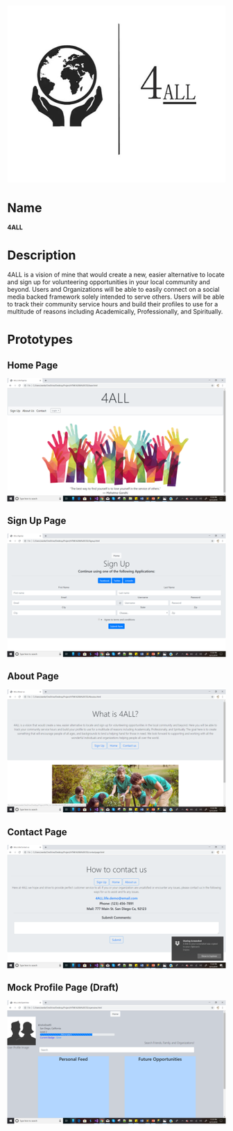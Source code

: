 ![Alt text](https://github.com/wesleykarle/4ALL/blob/master/Logo%20(4ALL).jpg "Logo")
# Name
<b>4ALL</b>

# Description
4ALL is a vision of mine that would create a new, easier alternative to locate and sign up for volunteering opportunities in your local community and beyond. Users and Organizations will be able to easily connect on a social media backed framework solely intended to serve others. Users will be able to track their community service hours and build their profiles to use for a multitude of reasons including Academically, Professionally, and Spiritually. 

# Prototypes
## Home Page
![Alt text](https://github.com/wesleykarle/4ALL/blob/master/Screenshot%202019-08-31%2023.38.14.png)
## Sign Up Page
![Alt text](https://github.com/wesleykarle/4ALL/blob/master/Screenshot%202019-08-31%2023.38.39.png)
## About Page
![Alt text](https://github.com/wesleykarle/4ALL/blob/master/Screenshot%202019-08-31%2023.38.49.png)
## Contact Page
![Alt text](https://github.com/wesleykarle/4ALL/blob/master/Screenshot%202019-08-31%2023.38.54.png)
## Mock Profile Page (Draft)
![Alt text](https://github.com/wesleykarle/4ALL/blob/master/Screenshot%202019-08-31%2023.39.04.png)
